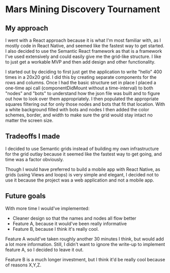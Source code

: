 # Mars Mining Discovery Tournament

## My approach

I went with a React approach because it is what I'm most familiar with, as I mostly code in React Native, and seemed like the fastest way to get started. I also decided to use the Semantic React framework as that is a framework I've used extensively and could easily give me the grid-like structure. I like to just get a workable MVP and then add design and other functionality.

I started out by deciding to first just get the application to write "hello" 400 times in a 20x20 grid.
I did this by creating separate components for the rows and columns.
Once I had the basic structure set in place I placed a one-time api call (componentDidMount without a time-interval) to both "nodes" and "bots" to understand how the json file was built and to figure out how to look over them appropriately.
I then populated the appropriate squares filtering out for only those nodes and bots that fit that location.
With a white background filled with bots and nodes I then added the color schemes, border, and width to make sure the grid would stay intact no matter the screen size.

## Tradeoffs I made

I decided to use Semantic grids instead of building my own infrastructure for the grid outlay because it seemed like the fastest way to get going, and time was a factor obviously.

Though I would have preferred to build a mobile app with React Native, as grids (using Views and loops) is very simple and elegant, I decided not to use it because the project was a web application and not a mobile app.

## Future goals

With more time I would've implemented:
   * Cleaner design so that the names and nodes all flow better
   * Feature A, because it would've been really informative
   * Feature B, because I think it's really cool.

Feature A would've taken roughly another 30 minutes I think, but would add a lot more information. Still, I didn't want to ignore the write-up to implement feature A,
so I decided to leave it out.

Feature B is a much longer investment, but I think it'd be really cool because of reasons X,Y,Z.
